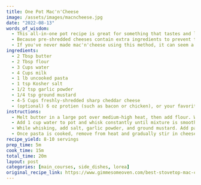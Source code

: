 ```yaml
---
title: One Pot Mac'n'Cheese
image: /assets/images/macncheese.jpg
date: "2022-08-13"
words_of_wisdom:
  - This all-in-one pot recipe is great for something that tastes and looks like it took a lot of time but is actually quick and easy! The recipe below will make 8 servings (side dish size) but can be enhanced with your favorite protein for a more entree feel. I frequently halve this recipe for 2-4 servings for just the two of us.
  - Because pre-shredded cheeses contain extra ingredients to prevent them from clumping together, it's highly recommended to shred your own cheese for any recipe where you want a really melty cheese. You can save yourself some time by shredding while your pasta is cooking, or add a few minutes to your prep time by shredding before you begin.
  - If you've never made mac'n'cheese using this method, it can seem a little strange the first time you put everythng together. The water/milk mixture will cook into the pasta and reduce as it goes, so it will feel both like you don't have enough liquid to cook the pasta and that you have too much liquid once it's done to make a thick, creamy, cheesy base. Follow the recipe as I've laid it out and trust yourself! It may seem runny when you first add the cheese but after fully incorporating the cheese and letting it stand to thicken, you'll have a perfect base.
ingredients:
  - 2 Tbsp butter
  - 2 Tbsp flour
  - 3 Cups water
  - 4 Cups milk
  - 1 lb uncooked pasta
  - 1 tsp Kosher salt
  - 1/2 tsp garlic powder
  - 1/4 tsp ground mustard
  - 4-5 Cups freshly-shredded sharp cheddar cheese
  - (optional) 6 oz protien (such as bacon or chicken), or your favorite mix-in
instructions:
  - Melt butter in a large pot over medium-high heat, then add flour. Whisk constantly until mixture is smooth and darkens slightly.
  - Add 1 cup water to pot and whisk constantly until mixture is smooth and begins to thicken. Gradually add remaining water and milk, alternating, until completely combined.
  - While whisking, add salt, garlic powder, and ground mustard. Add pasta and stir occassionally until it begins simmering, then reduce heat to medium-low. Cook pasta for 8-10 minutes, or until al dente, stirring frequently.
  - Once pasta is cooked, remove from heat and gradually stir in cheese. Once cheese is melted and fully incorporated, add your favorite mix-ins and season with addtional salt and pepper (to taste).
recipe_yield: 8-10 servings
prep_time: 5m
cook_time: 15m
total_time: 20m
layout: post
categories: [main_courses, side_dishes, lorea]
original_recipe_link: https://www.gimmesomeoven.com/best-stovetop-mac-cheese/
---
```

